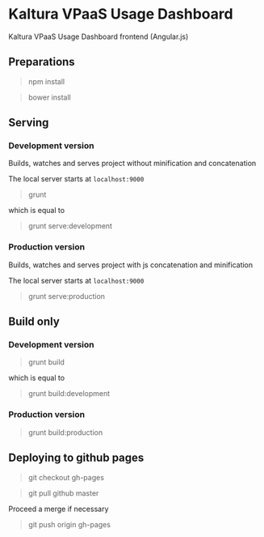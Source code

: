 # Kaltura VPaaS Usage Dashboard

Kaltura VPaaS Usage Dashboard frontend (Angular.js)

## Preparations

> npm install

> bower install

## Serving


### Development version

Builds, watches and serves project without minification and concatenation

The local server starts at `localhost:9000`

> grunt

which is equal to

> grunt serve:development

### Production version

Builds, watches and serves project with js concatenation and minification

The local server starts at `localhost:9000`

> grunt serve:production

## Build only

### Development version

> grunt build

which is equal to

> grunt build:development

### Production version

> grunt build:production

## Deploying to github pages

> git checkout gh-pages

> git pull github master

Proceed a merge if necessary

> git push origin gh-pages